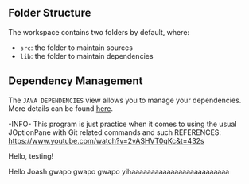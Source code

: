 
## Folder Structure

The workspace contains two folders by default, where:

- `src`: the folder to maintain sources
- `lib`: the folder to maintain dependencies

## Dependency Management

The `JAVA DEPENDENCIES` view allows you to manage your dependencies. More details can be found [here](https://github.com/microsoft/vscode-java-pack/blob/master/release-notes/v0.9.0.md#work-with-jar-files-directly).

-INFO-
This program is just practice when it comes to using the usual JOptionPane with Git related commands and such
REFERENCES: 
https://www.youtube.com/watch?v=2vASHVT0qKc&t=432s


Hello, testing!

Hello Joash gwapo gwapo gwapo yihaaaaaaaaaaaaaaaaaaaaaaaaa
